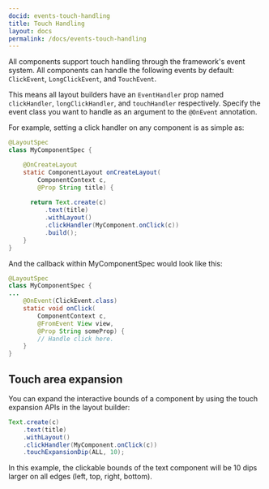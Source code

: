 ```yaml
---
docid: events-touch-handling
title: Touch Handling
layout: docs
permalink: /docs/events-touch-handling
---
```


All components support touch handling through the framework's event system. All components can handle the following events by default: `ClickEvent`, `LongClickEvent`, and `TouchEvent`.

This means all layout builders have an `EventHandler` prop named `clickHandler`, `longClickHandler`, and `touchHandler` respectively. Specify the event class you want to handle as an argument to the `@OnEvent` annotation.

For example, setting a click handler on any component is as simple as:

```java
@LayoutSpec
class MyComponentSpec {

	@OnCreateLayout
	static ComponentLayout onCreateLayout(
	    ComponentContext c,
	    @Prop String title) {
	    
	  return Text.create(c)
	      .text(title)
	      .withLayout()
	      .clickHandler(MyComponent.onClick(c))
	      .build();
    }
}
```

And the callback within MyComponentSpec would look like this:

```java
@LayoutSpec
class MyComponentSpec {
... 
    @OnEvent(ClickEvent.class)
    static void onClick(
        ComponentContext c,
        @FromEvent View view,
        @Prop String someProp) {
        // Handle click here.
    }
}
```

## Touch area expansion
You can expand the interactive bounds of a component by using the touch expansion APIs in the layout builder:

```java
Text.create(c)
    .text(title)
    .withLayout()
    .clickHandler(MyComponent.onClick(c))
    .touchExpansionDip(ALL, 10);
```
In this example, the clickable bounds of the text component will be 10 dips larger on all edges (left, top, right, bottom).
